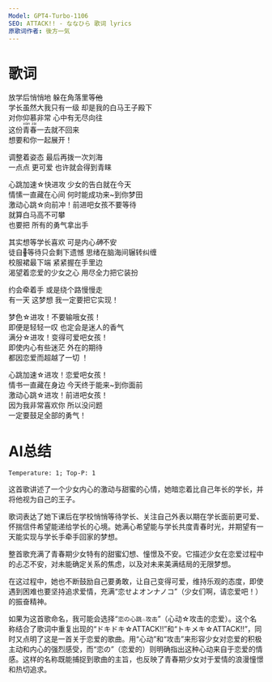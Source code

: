 ```yaml
---
Model: GPT4-Turbo-1106
SEO: ATTACK!! - ななひら 歌词 lyrics
原歌词作者: 後方一気
---
```


歌词
======
    
放学后悄悄地 躲在角落里等~~他~~  
学长虽然大我只有一级 却是我的白马王子殿下  
对你仰慕非常 心中有无尽向往  
这份<ruby>青春<rt>xiàn zài</rt></ruby>一去就不回来  
想要和你一起展开！  
  
调整着姿态 最后再拨一次刘海  
一点点 更可爱 也许就会得到青睐  
  
心跳加速☆快进攻 少女的告白就在今天  
情愫一直藏在心间 何时能成功来\~到你梦田  
激动心跳☆向前冲！前进吧女孩不要等待  
就算白马高不可攀  
也要把 所有的勇气拿出手  
  
其实想等学长喜欢 可是内心*确*不安  
徒自~~🐰~~等待只会剩下遗憾 思绪在脑海间辗转纠缠  
校服裙最下端 紧紧握在手里边  
渴望着恋爱的少女之心 用尽全力把它装扮   
  
约会牵着手 或是绕个路慢慢走  
有一天 这梦想 我一定要把它实现！  
  
梦色☆进攻！不要输哦女孩！  
即便是轻轻一叹 也定会是迷人的香气  
满分☆进攻！变得可爱吧女孩！  
即使内心有些迷茫 外在的期待  
都因恋爱而超越了一切 ！  
  
心跳加速☆进攻！恋爱吧女孩！  
情书一直藏在身边 今天终于能来\~到你面前  
激动心跳☆进攻！前进吧女孩！  
因为我非常喜欢你 所以没问题  
一定要鼓足全部的勇气！

AI总结
======
`Temperature: 1; Top-P: 1`

这首歌讲述了一个少女内心的激动与甜蜜的心情，她暗恋着比自己年长的学长，并将他视为自己的王子。

歌词表达了她下课后在学校悄悄等待学长、关注自己外表以期在学长面前更可爱、怀揣信件希望能递给学长的心境。她满心希望能与学长共度青春时光，并期望有一天能实现与学长手牵手回家的梦想。

整首歌充满了青春期少女特有的甜蜜幻想、憧憬及不安。它描述少女在恋爱过程中的忐忑不安，对未能确定关系的焦虑，以及对未来美满结局的无限梦想。

在这过程中，她也不断鼓励自己要勇敢，让自己变得可爱，维持乐观的态度，即使遇到困难也要坚持追求爱情，充满“恋せよオンナノコ”（少女们啊，请恋爱吧！）的振奋精神。

如果为这首歌命名，我可能会选择“`恋の心跳☆攻击`”（心动☆攻击的恋爱）。这个名称结合了歌词中重复出现的“ドキドキ☆ATTACK!!”和“トキメキ☆ATTACK!!”，同时又点明了这是一首关于恋爱的歌曲。用“心动”和“攻击”来形容少女对恋爱的积极主动和内心的强烈感受，而“恋の”（恋爱的）则明确指出这种心动来自于恋爱的情感。这样的名称既能捕捉到歌曲的主旨，也反映了青春期少女对于爱情的浪漫憧憬和热切追求。